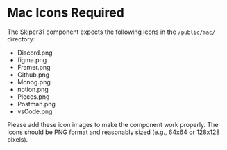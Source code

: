 # Mac Icons Required

The Skiper31 component expects the following icons in the `/public/mac/` directory:

- Discord.png
- figma.png
- Framer.png
- Github.png
- Monog.png
- notion.png
- Pieces.png
- Postman.png
- vsCode.png

Please add these icon images to make the component work properly. The icons should be PNG format and reasonably sized (e.g., 64x64 or 128x128 pixels).
